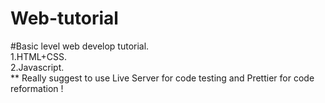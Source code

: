 # Web-tutorial
#Basic level web develop tutorial.  
1.HTML+CSS.  
2.Javascript.  
** Really suggest to use Live Server for code testing and Prettier for code reformation !   
